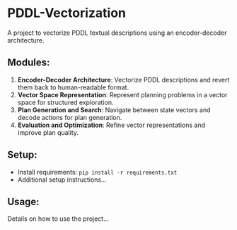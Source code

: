# PDDL-Vectorization

A project to vectorize PDDL textual descriptions using an encoder-decoder architecture.

## Modules:

1. **Encoder-Decoder Architecture**: Vectorize PDDL descriptions and revert them back to human-readable format.
2. **Vector Space Representation**: Represent planning problems in a vector space for structured exploration.
3. **Plan Generation and Search**: Navigate between state vectors and decode actions for plan generation.
4. **Evaluation and Optimization**: Refine vector representations and improve plan quality.

## Setup:

- Install requirements: `pip install -r requirements.txt`
- Additional setup instructions...

## Usage:

Details on how to use the project...
